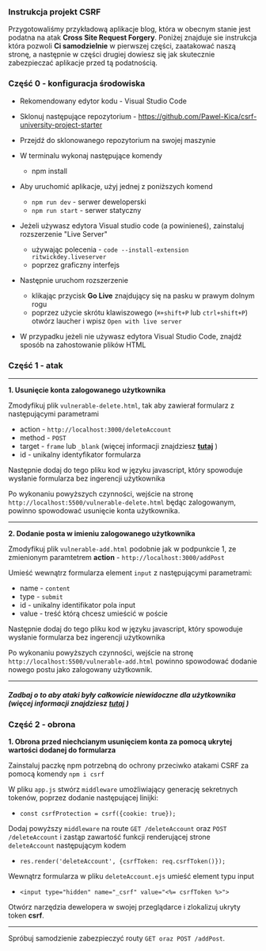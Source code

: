 ### Instrukcja projekt CSRF

Przygotowaliśmy przykładową aplikacje blog, która w obecnym stanie jest podatna na atak **Cross Site Request Forgery**. Poniżej znajduje sie instrukcja która pozwoli **Ci samodzielnie** w pierwszej części, zaatakować naszą stronę, a następnie w części drugiej dowiesz się jak skutecznie zabezpieczać aplikacje przed tą podatnością. 

### Część 0 - konfiguracja środowiska
- Rekomendowany edytor kodu - Visual Studio Code
- Sklonuj następujące repozytorium - https://github.com/Pawel-Kica/csrf-university-project-starter
- Przejdź do sklonowanego repozytorium na swojej maszynie
- W terminalu wykonaj następujące komendy
    - npm install

- Aby uruchomić aplikacje, użyj jednej z poniższych komend
    - ```npm run dev``` - serwer deweloperski
    - ```npm run start``` - serwer statyczny

- Jeżeli używasz edytora Visual studio code (a powinieneś), zainstaluj rozszerzenie "Live Server"
    - używając polecenia - ```code --install-extension ritwickdey.liveserver```
    - poprzez graficzny interfejs

- Następnie uruchom rozszerzenie
    - klikając przycisk **Go Live** znajdujący się na pasku w prawym dolnym rogu
    - poprzez użycie skrótu klawiszowego (```⌘+shift+P``` lub ```ctrl+shift+P```) otwórz laucher i wpisz ```Open with live server```

- W przypadku jeżeli nie używasz edytora Visual Studio Code, znajdź sposób na zahostowanie plików HTML

### Część 1 - atak
---
**1. Usunięcie konta zalogowanego użytkownika**

Zmodyfikuj plik ```vulnerable-delete.html```, tak aby zawierał formularz z następującymi parametrami
- action - ```http://localhost:3000/deleteAccount```
- method - ```POST```
- target - ```frame``` lub ```_blank``` (więcej informacji znajdziesz **[tutaj](https://www.w3schools.com/tags/att_form_target.asp)** )
- id - unikalny identyfikator formularza

Następnie dodaj do tego pliku kod w języku javascript, który spowoduje wysłanie formularza bez ingerencji użytkownika

Po wykonaniu powyższych czynności, wejście na stronę ```http://localhost:5500/vulnerable-delete.html``` będąc zalogowanym, powinno spowodować usunięcie konta użytkownika.

---
**2. Dodanie posta w imieniu zalogowanego użytkownika**

Zmodyfikuj plik ```vulnerable-add.html``` podobnie jak w podpunkcie 1, ze zmienionym paramtetrem **action** - ```http://localhost:3000/addPost```

Umieść wewnątrz formularza element ```input``` z następującymi parametrami:
- name - ```content```
- type - ```submit```
- id - unikalny identifikator pola input
- value - treść którą chcesz umieścić w poście

Następnie dodaj do tego pliku kod w języku javascript, który spowoduje wysłanie formularza bez ingerencji użytkownika

Po wykonaniu powyższych czynności, wejście na stronę ```http://localhost:5500/vulnerable-add.html``` powinno spowodować dodanie nowego postu jako zalogowany użytkownik.

---
##### Zadbaj o to aby ataki były całkowicie niewidoczne dla użytkownika (więcej informacji znajdziesz **[tutaj](https://www.w3schools.com/css/css_display_visibility.asp)** )

### Część 2 - obrona

**1. Obrona przed niechcianym usunięciem konta za pomocą ukrytej wartości dodanej do formularza**

Zainstaluj paczkę npm potrzebną do ochrony przeciwko atakami CSRF za pomocą komendy ```npm i csrf```

W pliku ```app.js``` stwórz ```middleware``` umożliwiający generację sekretnych tokenów, poprzez dodanie następującej linijki:
- ```const csrfProtection = csrf({cookie: true});```

Dodaj powyższy ```middleware``` na route ```GET /deleteAccount``` oraz ```POST /deleteAccount``` i zastąp zawartość funkcji renderującej strone ```deleteAccount``` następującym kodem
- ```res.render('deleteAccount', {csrfToken: req.csrfToken()});```

Wewnątrz formularza w pliku ```deleteAccount.ejs``` umieść element typu input
- ```<input type="hidden" name="_csrf" value="<%= csrfToken %>">```

Otwórz narzędzia dewelopera w swojej przeglądarce i zlokalizuj ukryty token **csrf**.

---
Spróbuj samodzienie zabezpieczyć routy ```GET oraz POST /addPost```.





